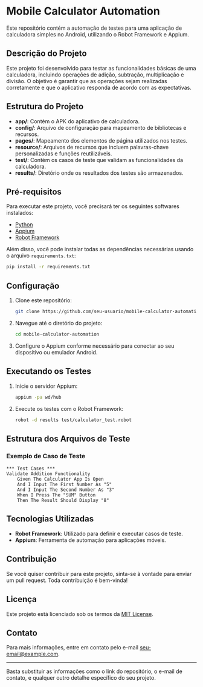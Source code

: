 # Mobile Calculator Automation

Este repositório contém a automação de testes para uma aplicação de calculadora simples no Android, utilizando o Robot Framework e Appium.


## Descrição do Projeto

Este projeto foi desenvolvido para testar as funcionalidades básicas de uma calculadora, incluindo operações de adição, subtração, multiplicação e divisão. O objetivo é garantir que as operações sejam realizadas corretamente e que o aplicativo responda de acordo com as expectativas.

## Estrutura do Projeto

- **app/**: Contém o APK do aplicativo de calculadora.
- **config/**: Arquivo de configuração para mapeamento de bibliotecas e recursos.
- **pages/**: Mapeamento dos elementos de página utilizados nos testes.
- **resource/**: Arquivos de recursos que incluem palavras-chave personalizadas e funções reutilizáveis.
- **test/**: Contém os casos de teste que validam as funcionalidades da calculadora.
- **results/**: Diretório onde os resultados dos testes são armazenados.

## Pré-requisitos

Para executar este projeto, você precisará ter os seguintes softwares instalados:

- [Python](https://www.python.org/downloads/)
- [Appium](http://appium.io/)
- [Robot Framework](https://robotframework.org/)

Além disso, você pode instalar todas as dependências necessárias usando o arquivo `requirements.txt`:

```bash
pip install -r requirements.txt
```

## Configuração

1. Clone este repositório:
    ```bash
    git clone https://github.com/seu-usuario/mobile-calculator-automation.git
    ```
2. Navegue até o diretório do projeto:
    ```bash
    cd mobile-calculator-automation
    ```
3. Configure o Appium conforme necessário para conectar ao seu dispositivo ou emulador Android.

## Executando os Testes

1. Inicie o servidor Appium:
    ```bash
    appium -pa wd/hub
    ```
2. Execute os testes com o Robot Framework:
    ```bash
    robot -d results test/calculator_test.robot
    ```

## Estrutura dos Arquivos de Teste

### Exemplo de Caso de Teste

```robot
*** Test Cases ***
Validate Addition Functionality
    Given The Calculator App Is Open
    And I Input The First Number As "5"
    And I Input The Second Number As "3"
    When I Press The "SUM" Button
    Then The Result Should Display "8"
```

## Tecnologias Utilizadas

- **Robot Framework**: Utilizado para definir e executar casos de teste.
- **Appium**: Ferramenta de automação para aplicações móveis.

## Contribuição

Se você quiser contribuir para este projeto, sinta-se à vontade para enviar um pull request. Toda contribuição é bem-vinda!

## Licença

Este projeto está licenciado sob os termos da [MIT License](LICENSE).

## Contato

Para mais informações, entre em contato pelo e-mail [seu-email@example.com](mailto:seu-email@example.com).

---

Basta substituir as informações como o link do repositório, o e-mail de contato, e qualquer outro detalhe específico do seu projeto.